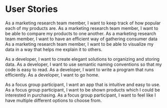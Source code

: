# User Stories

As a marketing research team member, I want to keep track of how popular each of my products are.
As a marketing research team member, I want to be able to compare my products to one another.
As a marketing research team member, I want to have an efficient way of gathering consumer data
As a marketing research team member, I want to be able to visualize my data in a way that helps me explain it to others.

As a developer, I want to create elegant solutions to organizing and storing data.
As a developer, I want to use semantic naming conventions so that my code is easy to read.
As a developer, I want to write a program that runs efficiently.
As a developer, I want to go home.

As a focus group participant, I want an app that is intuitive and easy to use.
As a focus group participant, I want to be shown products which I could be interested in purchasing.
As a focus group participant, I want to feel like I have multiple different options to choose from. 